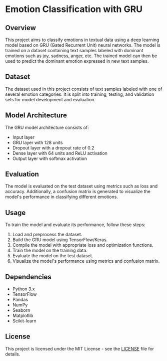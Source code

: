 # Emotion Classification with GRU

## Overview

This project aims to classify emotions in textual data using a deep learning model based on GRU (Gated Recurrent Unit) neural networks. The model is trained on a dataset containing text samples labeled with dominant emotions such as joy, sadness, anger, etc. The trained model can then be used to predict the dominant emotion expressed in new text samples.

## Dataset

The dataset used in this project consists of text samples labeled with one of several emotion categories. It is split into training, testing, and validation sets for model development and evaluation.

## Model Architecture

The GRU model architecture consists of:
- Input layer
- GRU layer with 128 units
- Dropout layer with a dropout rate of 0.2
- Dense layer with 64 units and ReLU activation
- Output layer with softmax activation

## Evaluation

The model is evaluated on the test dataset using metrics such as loss and accuracy. Additionally, a confusion matrix is generated to visualize the model's performance in classifying different emotions.

## Usage

To train the model and evaluate its performance, follow these steps:
1. Load and preprocess the dataset.
2. Build the GRU model using TensorFlow/Keras.
3. Compile the model with appropriate loss and optimization functions.
4. Train the model on the training data.
5. Evaluate the model on the test dataset.
6. Visualize the model's performance using metrics and confusion matrix.

## Dependencies

- Python 3.x
- TensorFlow
- Pandas
- NumPy
- Seaborn
- Matplotlib
- Scikit-learn

## License

This project is licensed under the MIT License - see the [LICENSE](LICENSE) file for details.
